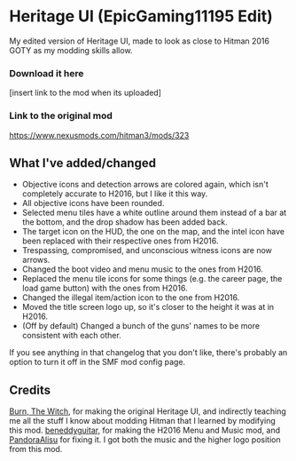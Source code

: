 # Heritage UI (EpicGaming11195 Edit)
My edited version of Heritage UI, made to look as close to Hitman 2016 GOTY as my modding skills allow.

### Download it here
[insert link to the mod when its uploaded]

### Link to the original mod
https://www.nexusmods.com/hitman3/mods/323

## What I've added/changed
- Objective icons and detection arrows are colored again, which isn't completely accurate to H2016, but I like it this way.
- All objective icons have been rounded.
- Selected menu tiles have a white outline around them instead of a bar at the bottom, and the drop shadow has been added back.
- The target icon on the HUD, the one on the map, and the intel icon have been replaced with their respective ones from H2016.
- Trespassing, compromised, and unconscious witness icons are now arrows.
- Changed the boot video and menu music to the ones from H2016.
- Replaced the menu tile icons for some things (e.g. the career page, the load game button) with the ones from H2016.
- Changed the illegal item/action icon to the one from H2016.
- Moved the title screen logo up, so it's closer to the height it was at in H2016.
- (Off by default) Changed a bunch of the guns' names to be more consistent with each other.

If you see anything in that changelog that you don't like, there's probably an option to turn it off in the SMF mod config page.

## Credits
[Burn, The Witch](https://www.nexusmods.com/users/121153618), for making the original Heritage UI, and indirectly teaching me all the stuff I know about modding Hitman that I learned by modifying this mod.
[beneddyguitar](https://www.nexusmods.com/users/42615100), for making the H2016 Menu and Music mod, and [PandoraAlisu](https://www.nexusmods.com/users/162730918) for fixing it. I got both the music and the higher logo position from this mod.